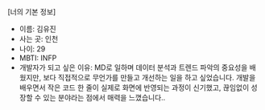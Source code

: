 [너의 기본 정보]

- 이름: 김유진
- 사는 곳: 인천
- 나이: 29
- MBTI: INFP
- 개발자가 되고 싶은 이유: MD로 일하며 데이터 분석과 트렌드 파악의 중요성을 배웠지만, 보다 직접적으로 무언가를 만들고 개선하는 일을 하고 싶었습니다. 개발을 배우면서 작은 코드 한 줄이 실제로 화면에 반영되는 과정이 신기했고, 끊임없이 성장할 수 있는 분야라는 점에서 매력을 느꼈습니다..
